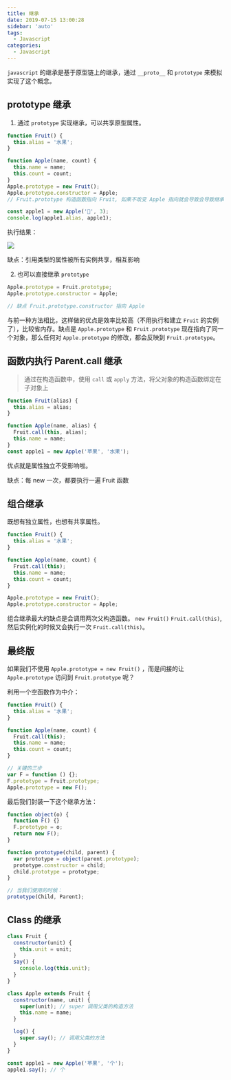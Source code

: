 ```yaml
---
title: 继承
date: 2019-07-15 13:00:28
sidebar: 'auto'
tags:
  - Javascript
categories:
  - Javascript
---
```


`javascript` 的继承是基于原型链上的继承，通过 `__proto__` 和 `prototype` 来模拟实现了这个概念。

## prototype 继承

1. 通过 `prototype` 实现继承，可以共享原型属性。

```js
function Fruit() {
  this.alias = '水果';
}

function Apple(name, count) {
  this.name = name;
  this.count = count;
}
Apple.prototype = new Fruit();
Apple.prototype.constructor = Apple;
// Fruit.prototype 构造函数指向 Fruit, 如果不改变 Apple 指向就会导致会导致继承链的紊乱

const apple1 = new Apple('🍏', 3);
console.log(apple1.alias, apple1);
```

执行结果：

![](https://alvin-cdn.oss-cn-shenzhen.aliyuncs.com/images/extends2.png)

<span class="red">缺点：引用类型的属性被所有实例共享，相互影响</span>

2. 也可以直接继承 `prototype`

```js
Apple.prototype = Fruit.prototype;
Apple.prototype.constructor = Apple;

// 缺点 Fruit.prototype.constructor 指向 Apple
```

与前一种方法相比，这样做的优点是效率比较高（不用执行和建立 `Fruit` 的实例了），比较省内存。缺点是 `Apple.prototype` 和 `Fruit.prototype` 现在指向了同一个对象，那么任何对 `Apple.prototype` 的修改，都会反映到 `Fruit.prototype`。

## 函数内执行 Parent.call 继承

> 通过在构造函数中，使用 `call` 或 `apply` 方法，将父对象的构造函数绑定在子对象上

```js
function Fruit(alias) {
  this.alias = alias;
}

function Apple(name, alias) {
  Fruit.call(this, alias);
  this.name = name;
}
const apple1 = new Apple('苹果', '水果');
```

优点就是属性独立不受影响啦。

<span class='red'>缺点：每 new 一次，都要执行一遍 Fruit 函数</span>

## 组合继承

既想有独立属性，也想有共享属性。

```js
function Fruit() {
  this.alias = '水果';
}

function Apple(name, count) {
  Fruit.call(this);
  this.name = name;
  this.count = count;
}

Apple.prototype = new Fruit();
Apple.prototype.constructor = Apple;
```

<span class='red'>组合继承最大的缺点是会调用两次父构造函数。 `new Fruit()` `Fruit.call(this)`, 然后实例化的时候又会执行一次 `Fruit.call(this)`。</span>

## 最终版

如果我们不使用 `Apple.prototype = new Fruit()` ，而是间接的让 `Apple.prototype` 访问到 `Fruit.prototype` 呢？

利用一个空函数作为中介：

```js
function Fruit() {
  this.alias = '水果';
}

function Apple(name, count) {
  Fruit.call(this);
  this.name = name;
  this.count = count;
}

// 关键的三步
var F = function () {};
F.prototype = Fruit.prototype;
Apple.prototype = new F();
```

最后我们封装一下这个继承方法：

```js
function object(o) {
  function F() {}
  F.prototype = o;
  return new F();
}

function prototype(child, parent) {
  var prototype = object(parent.prototype);
  prototype.constructor = child;
  child.prototype = prototype;
}

// 当我们使用的时候：
prototype(Child, Parent);
```

## Class 的继承

```js
class Fruit {
  constructor(unit) {
    this.unit = unit;
  }
  say() {
    console.log(this.unit);
  }
}

class Apple extends Fruit {
  constructor(name, unit) {
    super(unit); // super 调用父类的构造方法
    this.name = name;
  }

  log() {
    super.say(); // 调用父类的方法
  }
}

const apple1 = new Apple('苹果', '个');
apple1.say(); // 个
```
